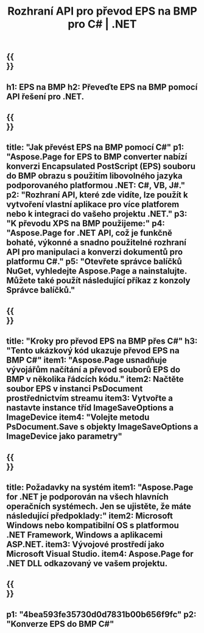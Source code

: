 ﻿---
translation: true
template: /_templates/_conversion-child-net.md
title: Rozhraní API pro převod EPS na BMP pro C# |  .NET
url: /net/conversion/eps-to-bmp/
description: Ukázkový kód pro převod EPS na BMP C#. Použijte fragmenty kódu API pro dávkový převod souborů EPS na BMP v rámci VB.NET, Asp.NET nebo jakékoli aplikace založené na .NET.
informat: EPS
outformat: BMP
otherformats: XPS PS
---

{{<section banner>}}
---
h1: EPS na BMP
h2: Převeďte EPS na BMP pomocí API řešení pro .NET.
---

{{<section overview>}}
---
title: "Jak převést EPS na BMP pomocí C#"
p1: "Aspose.Page for EPS to BMP converter nabízí konverzi Encapsulated PostScript (EPS) souboru do BMP obrazu s použitím libovolného jazyka podporovaného platformou .NET: C#, VB, J#."
p2: "Rozhraní API, které zde vidíte, lze použít k vytvoření vlastní aplikace pro více platforem nebo k integraci do vašeho projektu .NET."
p3: "K převodu XPS na BMP použijeme:"
p4: "Aspose.Page for .NET API, což je funkčně bohaté, výkonné a snadno použitelné rozhraní API pro manipulaci a konverzi dokumentů pro platformu C#."
p5: "Otevřete správce balíčků NuGet, vyhledejte Aspose.Page a nainstalujte. Můžete také použít následující příkaz z konzoly Správce balíčků."
---

{{<section feature1>}}
---
title: "Kroky pro převod EPS na BMP přes C#"
h3: "Tento ukázkový kód ukazuje převod EPS na BMP C#"
item1: "Aspose.Page usnadňuje vývojářům načítání a převod souborů EPS do BMP v několika řádcích kódu."
item2: Načtěte soubor EPS v instanci PsDocument prostřednictvím streamu
item3: Vytvořte a nastavte instance tříd ImageSaveOptions a ImageDevice
item4: "Volejte metodu PsDocument.Save s objekty ImageSaveOptions a ImageDevice jako parametry"
---

{{<section feature2>}}
---
title: Požadavky na systém
item1: "Aspose.Page for .NET je podporován na všech hlavních operačních systémech. Jen se ujistěte, že máte následující předpoklady:"
item2: Microsoft Windows nebo kompatibilní OS s platformou .NET Framework, Windows a aplikacemi ASP.NET.
item3: Vývojové prostředí jako Microsoft Visual Studio.
item4: Aspose.Page for .NET DLL odkazovaný ve vašem projektu.
---

{{<section gist>}}
---
p1: "4bea593fe35730d0d7831b00b656f9fc"
p2: "Konverze EPS do BMP C#"
---
